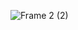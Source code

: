 ![Frame 2 (2)](https://user-images.githubusercontent.com/104339650/198547909-9a709bb3-bc1f-435b-af0b-ab7840046b52.png)
